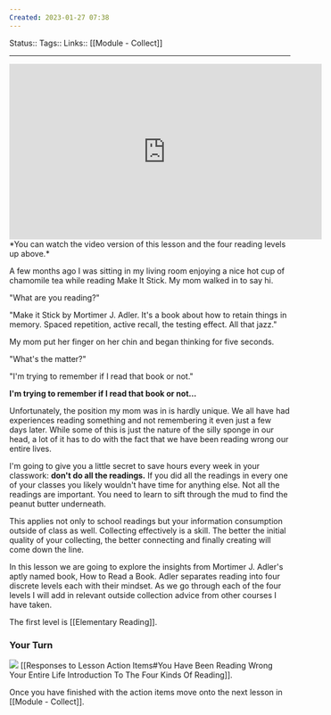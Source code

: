 ```yaml
---
Created: 2023-01-27 07:38
---
```

Status:: 
Tags:: 
Links:: [[Module - Collect]]
___

<iframe width="560" height="315" src="https://www.youtube.com/embed/SvrCebe8ed4" title="YouTube video player" frameborder="0" allow="accelerometer; autoplay; clipboard-write; encrypted-media; gyroscope; picture-in-picture; web-share" allowfullscreen></iframe>
*You can watch the video version of this lesson and the four reading levels up above.*

A few months ago I was sitting in my living room enjoying a nice hot cup of chamomile tea while reading Make It Stick. My mom walked in to say hi.

"What are you reading?"

"Make it Stick by Mortimer J. Adler. It's a book about how to retain things in memory. Spaced repetition, active recall, the testing effect. All that jazz."

My mom put her finger on her chin and began thinking for five seconds.

"What's the matter?"

"I'm trying to remember if I read that book or not."

**I'm trying to remember if I read that book or not...** 

Unfortunately, the position my mom was in is hardly unique. We all have had experiences reading something and not remembering it even just a few days later. While some of this is just the nature of the silly sponge in our head, a lot of it has to do with the fact that we have been reading wrong our entire lives.

I'm going to give you a little secret to save hours every week in your classwork: **don't do all the readings.** If you did all the readings in every one of your classes you likely wouldn't have time for anything else. Not all the readings are important. You need to learn to sift through the mud to find the peanut butter underneath. 

This applies not only to school readings but your information consumption outside of class as well. Collecting effectively is a skill. The better the initial quality of your collecting, the better connecting and finally creating will come down the line. 

In this lesson we are going to explore the insights from Mortimer J. Adler's aptly named book, How to Read a Book. Adler separates reading into four discrete levels each with their mindset. As we go through each of the four levels I will add in relevant outside collection advice from other courses I have taken. 

The first level is [[Elementary Reading]].

### Your Turn
![](https://embed.filekitcdn.com/e/ipyk1kAZUAWQreQYS6UoFE/9sJ5rRzrt5h7ykMavk6Nub)
[[Responses to Lesson Action Items#You Have Been Reading Wrong Your Entire Life Introduction To The Four Kinds Of Reading]].

Once you have finished with the action items move onto the next lesson in [[Module - Collect]].

 